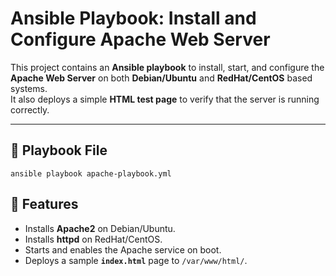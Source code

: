 # Ansible Playbook: Install and Configure Apache Web Server

This project contains an **Ansible playbook** to install, start, and configure the **Apache Web Server** on both **Debian/Ubuntu** and **RedHat/CentOS** based systems.  
It also deploys a simple **HTML test page** to verify that the server is running correctly.

---

## 📂 Playbook File
`ansible playbook apache-playbook.yml`

## 🔧 Features
- Installs **Apache2** on Debian/Ubuntu.  
- Installs **httpd** on RedHat/CentOS.  
- Starts and enables the Apache service on boot.  
- Deploys a sample **`index.html`** page to `/var/www/html/`.  


